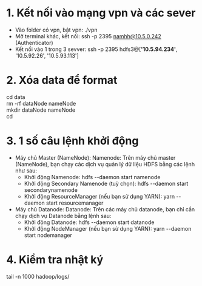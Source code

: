 # 1. Kết nối vào mạng vpn và các sever
- Vào folder có vpn, bật vpn: ./vpn
- Mở terminal khác, kết nối: ssh -p 2395 namhh@10.5.0.242 (Authenticator)
- Kết nối vào 1 trong 3 sevver: ssh -p 2395 hdfs3@[**'10.5.94.234'**, '10.5.92.26', '10.5.93.113']
# 2. Xóa data để format
cd data  
rm -rf dataNode nameNode  
mkdir dataNode nameNode  
cd  
# 3. 1 số câu lệnh khởi động
- Máy chủ Master (NameNode):
Namenode: Trên máy chủ master (NameNode), bạn chạy các dịch vụ quản lý dữ liệu HDFS bằng các lệnh như sau:
  - Khởi động Namenode: hdfs --daemon start namenode
  - Khởi động Secondary Namenode (tuỳ chọn): hdfs --daemon start secondarynamenode
  - Khởi động ResourceManager (nếu bạn sử dụng YARN): yarn --daemon start resourcemanager
- Máy chủ Datanode:
Datanode: Trên các máy chủ datanode, bạn chỉ cần chạy dịch vụ Datanode bằng lệnh sau:
  - Khởi động Datanode: hdfs --daemon start datanode
  - Khởi động NodeManager (nếu bạn sử dụng YARN): yarn --daemon start nodemanager
# 4. Kiểm tra nhật ký
tail -n 1000 hadoop/logs/
